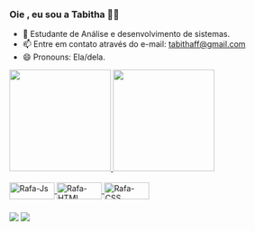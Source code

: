 ### Oie , eu sou a Tabitha 🙋‍♀️

- 🌱 Estudante de Análise e desenvolvimento de sistemas.
- 📫 Entre em contato através do e-mail: tabithaff@gmail.com
- 😄 Pronouns: Ela/dela.


<div>
  <a href="https://github.com/Tabitha-Silva98">
  <img height="180em"src="https://github-readme-stats.vercel.app/api?username=Tabitha-Silva98&show_icons=true&theme=dark&include_all_commits=true&count_private=true"/>
  <img height="180em"src="https://github-readme-stats.vercel.app/api/top-langs/?username=Tabitha-Silva98&layout=compact&langs_count=7&theme=dark"/>
</div>
  
  
  <div style="display: inline_block"><br>
  <img align="center" alt="Rafa-Js" height="30" width="80" src="https://img.shields.io/badge/JavaScript-323330?style=for-the-badge&logo=javascript&logoColor=F7DF1E">
  <img align="center" alt="Rafa-HTML" height="30" width="80" src="https://img.shields.io/badge/HTML5-E34F26?style=for-the-badge&logo=html5&logoColor=white">
  <img align="center" alt="Rafa-CSS" height="30" width="80" src="https://img.shields.io/badge/CSS-239120?&style=for-the-badge&logo=css3&logoColor=white">
</div>
  
  ###
  
  <div>
  <a href = "mailto:tabithaff@gmail.com"><img src="https://img.shields.io/badge/-Gmail-%23333?style=for-the-badge&logo=gmail&logoColor=white" destino ="_blank"></a>
  <a href="https://www.linkedin.com/in/tabitha-silva-47b15714a/" target="_blank"><img src="https://img.shields.io/badge/LinkedIn-0077B5?style=for-the-badge&logo=linkedin&logoColor=white"></a
 </div>

